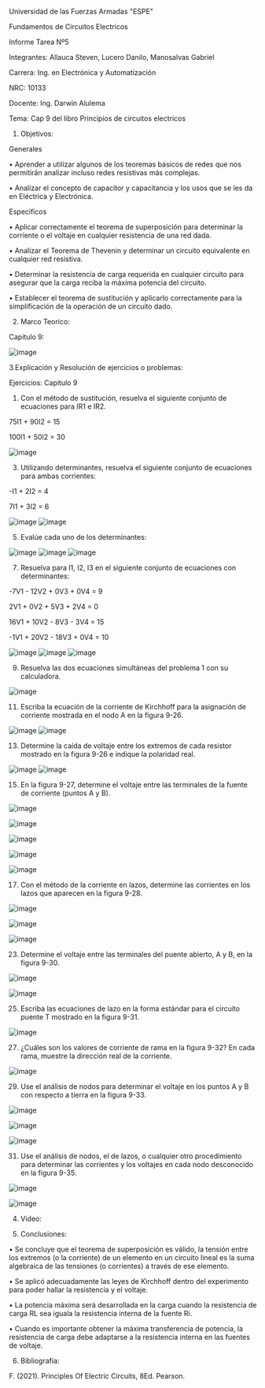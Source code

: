 Universidad de las Fuerzas Armadas "ESPE"

Fundamentos de Circuitos Electricos

Informe Tarea Nº5

Integrantes: Allauca Steven, Lucero Danilo, Manosalvas Gabriel

Carrera: Ing. en Electrónica y Automatización

NRC: 10133

Docente: Ing. Darwin Alulema

Tema: Cap 9 del libro Principios de circuitos electricos

1. Objetivos:

Generales

• Aprender a utilizar algunos de los teoremas básicos de redes que nos permitirán analizar incluso redes resistivas más complejas.

• Analizar el concepto de capacitor y capacitancia y los usos que se les da en Eléctrica y Electrónica.

Especificos

• Aplicar correctamente el teorema de superposición para determinar la corriente o el voltaje en cualquier resistencia de una red dada.

• Analizar el Teorema de Thevenin y determinar un circuito equivalente en cualquier red resistiva.

• Determinar la resistencia de carga requerida en cualquier circuito para asegurar que la carga reciba la máxima potencia del circuito.

• Establecer el teorema de sustitución y aplicarlo correctamente para la simplificación de la operación de un circuito dado.


2. Marco Teorico:

Capitulo 9:

![image](https://user-images.githubusercontent.com/94025287/148792717-04915950-9ab3-4d87-8ca2-ff48141a00fe.png)


3.Explicación y Resolución de ejercicios o problemas:


Ejercicios: Capitulo 9


1. Con el método de sustitución, resuelva el siguiente conjunto de ecuaciones para IR1 e IR2.

75I1 + 90I2 = 15

100I1 + 50I2 = 30

![image](https://user-images.githubusercontent.com/94025287/148303165-2ea3d0bf-eb4c-4bbe-9fb9-2b49fdc1bf9a.png)

3. Utilizando determinantes, resuelva el siguiente conjunto de ecuaciones para ambas corrientes:

-I1 + 2I2 = 4

7I1 + 3I2 = 6

![image](https://user-images.githubusercontent.com/94025287/148303268-8c02b4a2-b2f0-429a-bb2a-a52b9fe148ed.png)
![image](https://user-images.githubusercontent.com/94025287/148303303-ba9751fb-5e18-495d-b09f-150875fc7ffd.png)

5. Evalúe cada uno de los determinantes:

![image](https://user-images.githubusercontent.com/94025287/148303341-b79eaa63-00aa-4984-a09d-d529d686cb21.png)
![image](https://user-images.githubusercontent.com/94025287/148303402-cc73dc3d-f7ab-4351-8f5a-5a7a21360040.png)
![image](https://user-images.githubusercontent.com/94025287/148303429-e8330483-bb39-4170-a285-7c7913f388b6.png)

7. Resuelva para I1, I2, I3 en el siguiente conjunto de ecuaciones con determinantes:

-7V1 - 12V2 + 0V3 + 0V4 = 9

2V1 + 0V2 + 5V3 + 2V4 = 0

16V1 + 10V2 - 8V3 - 3V4 = 15

-1V1 + 20V2 - 18V3 + 0V4 = 10


![image](https://user-images.githubusercontent.com/94025287/148303492-497a0ad1-e13e-4edc-a9a7-b656b58f064a.png)
![image](https://user-images.githubusercontent.com/94025287/148303550-ec60960a-11ca-410a-9c6a-b982d931ba98.png)
![image](https://user-images.githubusercontent.com/94025287/148303568-5f4f5581-b004-4f87-ac43-aa6bba3a278a.png)


9. Resuelva las dos ecuaciones simultáneas del problema 1 con su calculadora.

![image](https://user-images.githubusercontent.com/94025287/148303662-15cf54c2-e255-4730-9e1e-72131149226a.png)

11. Escriba la ecuación de la corriente de Kirchhoff para la asignación de corriente mostrada en el nodo A
en la figura 9-26.

![image](https://user-images.githubusercontent.com/94025287/148303709-fda3ff7a-031a-4eb2-933d-e2229804de47.png)
![image](https://user-images.githubusercontent.com/94025287/148303747-2e983a67-5500-4635-a27e-499716ee6395.png)

13. Determine la caída de voltaje entre los extremos de cada resistor mostrado en la figura 9-26 e indique
la polaridad real.

![image](https://user-images.githubusercontent.com/94025287/148303709-fda3ff7a-031a-4eb2-933d-e2229804de47.png)
![image](https://user-images.githubusercontent.com/94025287/148303849-e17445cf-08f8-48f1-92aa-553462362da3.png)

15. En la figura 9-27, determine el voltaje entre las terminales de la fuente de corriente (puntos A y B).

![image](https://user-images.githubusercontent.com/94025287/148303882-01d59312-7ce4-4c0b-939c-1b98c9f89149.png)

![image](https://user-images.githubusercontent.com/94025287/148303933-b80a5b91-16cc-4ba1-bf8d-f020bac711e6.png)

![image](https://user-images.githubusercontent.com/94025287/148303915-a224e275-e32f-4845-9450-1a037d5efad6.png)

![image](https://user-images.githubusercontent.com/94025287/148303961-89b88352-39a4-41a6-92d7-32b9ce12255f.png)

![image](https://user-images.githubusercontent.com/94025287/148303990-133d09c3-27fa-400f-97c1-aba1e95898d9.png)

17. Con el método de la corriente en lazos, determine las corrientes en los lazos que aparecen en la figura 9-28.

![image](https://user-images.githubusercontent.com/94025287/148304012-9731014b-127e-4ef6-b63b-424b58fa5660.png)

![image](https://user-images.githubusercontent.com/94025287/148304041-1ddc47da-c472-414b-b259-f2e12ad7c5f3.png)

![image](https://user-images.githubusercontent.com/94025287/148304069-96436b1c-0b63-4fa4-ae3f-0b22ce94434b.png)

23. Determine el voltaje entre las terminales del puente abierto, A y B, en la figura 9-30.

![image](https://user-images.githubusercontent.com/94025287/148788602-786229a7-b5f7-476f-bcc4-9f8d998a4e25.png)

![image](https://user-images.githubusercontent.com/94025287/148788625-137d3f68-0f51-4afa-866c-6e0183aeccbc.png)

25. Escriba las ecuaciones de lazo en la forma estándar para el circuito puente T mostrado en la figura 9-31.

![image](https://user-images.githubusercontent.com/94025287/148788702-88ddf1b7-e201-4217-8283-04ba387f8dbb.png)

27. ¿Cuáles son los valores de corriente de rama en la figura 9-32? En cada rama, muestre la dirección real de la corriente.

![image](https://user-images.githubusercontent.com/94025287/148788761-63eae69f-f9a3-4ac3-94e1-6e1fcdaf1107.png)

29. Use el análisis de nodos para determinar el voltaje en los puntos A y B con respecto a tierra en la figura 9-33.

![image](https://user-images.githubusercontent.com/94025287/148788819-7c0b9580-7a5e-4b68-aa8a-f61def68a05a.png)

![image](https://user-images.githubusercontent.com/94025287/148788849-3e149c23-bd8d-4dc1-b04b-d9d5fc2f7f92.png)

![image](https://user-images.githubusercontent.com/94025287/148788904-6c1129c7-ecd3-4645-8d85-e6f4367ec4af.png)

31. Use el análisis de nodos, el de lazos, o cualquier otro procedimiento para determinar las corrientes y los voltajes en cada nodo desconocido en la figura 9-35.

![image](https://user-images.githubusercontent.com/94025287/148788962-8a043846-bfab-4879-bee9-0147709011ef.png)

![image](https://user-images.githubusercontent.com/94025287/148789029-21868e2c-9cf9-40f3-bed2-aaceeaf7eecc.png)

 4. Video:


5. Conclusiones:

• Se concluye que el teorema de superposición es válido, la tensión entre los extremos (o la corriente) de un elemento en un circuito lineal es la suma algebraica de las tensiones (o corrientes) a través de ese elemento.

• Se aplicó adecuadamente las leyes de Kirchhoff dentro del experimento para poder hallar la resistencia y el voltaje.

• La potencia máxima será desarrollada en la carga cuando la resistencia de carga RL sea iguala la resistencia interna de la fuente Ri.

• Cuando es importante obtener la máxima transferencia de potencia, la resistencia de carga debe adaptarse a la resistencia interna en las fuentes de voltaje.


6. Bibliografia:

F. (2021). Principles Of Electric Circuits, 8Ed. Pearson.

